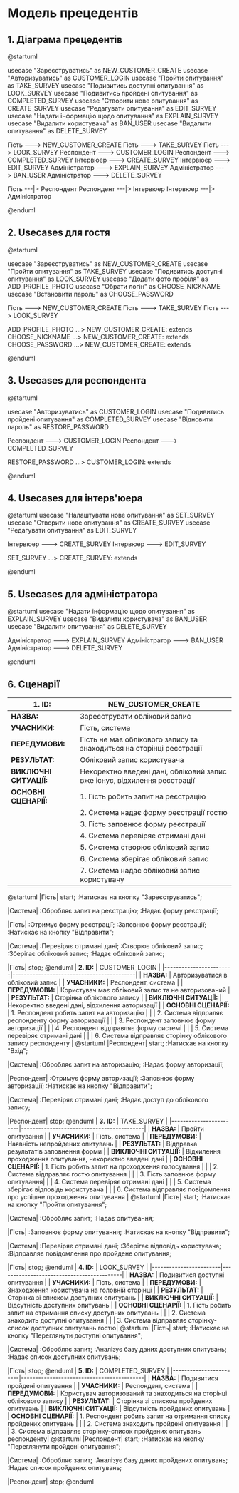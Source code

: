 # Модель прецедентів

## 1. Діаграма прецедентів
@startuml

usecase "Зареєструватись" as NEW_CUSTOMER_CREATE
usecase "Авторизуватись" as CUSTOMER_LOGIN
usecase "Пройти опитування" as TAKE_SURVEY
usecase "Подивитись доступні опитування" as LOOK_SURVEY
usecase "Подивитись пройдені опитування" as COMPLETED_SURVEY
usecase "Створити нове опитування" as CREATE_SURVEY
usecase "Редагувати опитування" as EDIT_SURVEY
usecase "Надати інформацію щодо опитування" as EXPLAIN_SURVEY
usecase "Видалити користувача" as BAN_USER
usecase "Видалити опитування" as DELETE_SURVEY


Гість ---> NEW_CUSTOMER_CREATE
Гість ---> TAKE_SURVEY
Гість ---> LOOK_SURVEY
Респондент ---> CUSTOMER_LOGIN
Респондент ---> COMPLETED_SURVEY
Інтервюер ---> CREATE_SURVEY
Інтервюер ---> EDIT_SURVEY
Адміністратор ---> EXPLAIN_SURVEY
Адміністратор ---> BAN_USER
Адміністратор ---> DELETE_SURVEY


Гість ---|> Респондент
Респондент ---|> Інтервюер
Інтервюер ---|> Адміністратор


@enduml
## 2. Usecases для гостя
@startuml

usecase "Зареєструватись" as NEW_CUSTOMER_CREATE
usecase "Пройти опитування" as TAKE_SURVEY
usecase "Подивитись доступні опитування" as LOOK_SURVEY
usecase "Додати фото профіля" as ADD_PROFILE_PHOTO
usecase "Обрати логін" as CHOOSE_NICKNAME
usecase "Встановити пароль" as CHOOSE_PASSWORD

Гість ---> NEW_CUSTOMER_CREATE
Гість ---> TAKE_SURVEY
Гість ---> LOOK_SURVEY

ADD_PROFILE_PHOTO  ...> NEW_CUSTOMER_CREATE: extends
CHOOSE_NICKNAME ...> NEW_CUSTOMER_CREATE: extends
CHOOSE_PASSWORD ...> NEW_CUSTOMER_CREATE: extends

@enduml
## 3. Usecases для респондента
@startuml

usecase "Авторизуватись" as CUSTOMER_LOGIN
usecase "Подивитись пройдені опитування" as COMPLETED_SURVEY
usecase "Відновити пароль" as RESTORE_PASSWORD

Респондент ---> CUSTOMER_LOGIN
Респондент ---> COMPLETED_SURVEY

RESTORE_PASSWORD ...> CUSTOMER_LOGIN: extends

@enduml
## 4. Usecases для інтерв'юера
@startuml
usecase "Налаштувати нове опитування" as SET_SURVEY
usecase "Створити нове опитування" as CREATE_SURVEY
usecase "Редагувати опитування" as EDIT_SURVEY

Інтервюер ---> CREATE_SURVEY
Інтервюер ---> EDIT_SURVEY

SET_SURVEY ...> CREATE_SURVEY: extends

@enduml
## 5. Usecases для адміністратора
@startuml
usecase "Надати інформацію щодо опитування" as EXPLAIN_SURVEY
usecase "Видалити користувача" as BAN_USER
usecase "Видалити опитування" as DELETE_SURVEY

Адміністратор ---> EXPLAIN_SURVEY
Адміністратор ---> BAN_USER
Адміністратор ---> DELETE_SURVEY

@enduml
## 6. Сценарії
| **1. ID:**             | NEW_CUSTOMER_CREATE                       |
|------------------------|-------------------------------------------|
| **НАЗВА:**             | Зареєструвати обліковий запис             |
| **УЧАСНИКИ:**          | Гість, система                            |
| **ПЕРЕДУМОВИ:**        | Гість не має облікового запису та знаходиться на сторінці реєстрації           |
| **РЕЗУЛЬТАТ:**         | Обліковий запис користувача                           |
| **ВИКЛЮЧНІ СИТУАЦІЇ:** | Некоректно введені дані, обліковий запис вже існує, відхилення реєстрації                  |
| **ОСНОВНІ СЦЕНАРІЇ:**  | 1. Гість робить запит на реєстрацію       |
|                        | 2. Система надає форму реєстрації гостю      |
|                        | 3. Гість заповнює форму реєстрації |
|                        | 4. Система перевіряє отримані дані     |
|                        | 5. Система створює обліковий запис  |
|                        | 6. Система зберігає обліковий запис  |
|                        | 7. Система надає обліковий запис користувачу  |
@startuml
|Гість|
start;
:Натискає на кнопку "Зареєструватись";

|Система|
:Обробляє запит на реєстрацію;
:Надає форму реєстрації;

|Гість|
:Отримує форму реєстрації;
:Заповнює форму реєстрації;
:Натискає на кнопку "Відправити";

|Система|
:Перевіряє отримані дані;
:Створює обліковий запис;
:Зберігає обліковий запис;
:Надає обліковий запис;

|Гість|
stop;
@enduml
| **2. ID:**             | CUSTOMER_LOGIN                            |
|------------------------|-------------------------------------------|
| **НАЗВА:**             | Авторизуватися в обліковий запис             |
| **УЧАСНИКИ:**          | Респондент, система                           |
| **ПЕРЕДУМОВИ:**        | Користувач має обліковий запис та не авторизований          |
| **РЕЗУЛЬТАТ:**         | Сторінка облікового запису                           |
| **ВИКЛЮЧНІ СИТУАЦІЇ:** | Некоректно введені дані, відхилення авторизації               |
| **ОСНОВНІ СЦЕНАРІЇ:**  | 1. Респондент робить запит на авторизацію      |
|                        | 2. Система відпраляє респонденту форму авторизації    |
|                        | 3. Респондент заповнює форму авторизації |
|                        | 4. Респондент відправляє форму системі    |
|                        | 5. Система перевіряє отримані дані |
|                        | 6. Система відправляє сторінку облікового запису респонденту |
@startuml
|Респондент|
start;
:Натискає на кнопку "Вхід";

|Система|
:Обробляє запит на авторизацію;
:Надає форму авторизації;

|Респондент|
:Отримує форму авторизації;
:Заповнює форму авторизації;
:Натискає на кнопку "Відправити";

|Система|
:Перевіряє отримані дані;
:Надає доступ до облікового запису;

|Респондент|
stop;
@enduml
| **3. ID:**             | TAKE_SURVEY                               |
|------------------------|-------------------------------------------|
| **НАЗВА:**             | Пройти опитування            |
| **УЧАСНИКИ:**          | Гість, система                          |
| **ПЕРЕДУМОВИ:**        | Наявність непройдених опитувань         |
| **РЕЗУЛЬТАТ:**         | Відправка результатів заповнення форми                          |
| **ВИКЛЮЧНІ СИТУАЦІЇ:** | Відхилення проходження опитування, некоректно введені дані              |
| **ОСНОВНІ СЦЕНАРІЇ:**  | 1. Гість робить запит на проходження голосування     |
|                        | 2. Система відправляє гостю опитування    |
|                        | 3. Гість заповнює форму опитування|
|                        | 4. Система перевіряє отримані дані   |
|                        | 5. Система зберігає відповідь користувача |
|                        | 6. Система відправляє повідомлення про успішне проходження опитування |
@startuml
|Гість|
start;
:Натискає на кнопку "Пройти опитування";

|Система|
:Обробляє запит;
:Надає опитування;

|Гість|
:Заповнює форму опитування;
:Натискає на кнопку "Відправити";

|Система|
:Перевіряє отримані дані;
:Зберігає відповідь користувача;
:Відправляє повідомлення про пройдене опитування;

|Гість|
stop;
@enduml
| **4. ID:**             | LOOK_SURVEY                               |
|------------------------|-------------------------------------------|
| **НАЗВА:**             | Подивитися доступні опитування            |
| **УЧАСНИКИ:**          | Гість, система                          |
| **ПЕРЕДУМОВИ:**        | Знаходження користувача на головній сторінці        |
| **РЕЗУЛЬТАТ:**         | Сторінка зі списком доступних опитувань                        |
| **ВИКЛЮЧНІ СИТУАЦІЇ:** | Відсутність доступних опитувань             |
| **ОСНОВНІ СЦЕНАРІЇ:**  | 1. Гість робить запит на отримання списку доступних опитувань    |
|                        | 2. Система знаходить доступні опитування   |
|                        | 3. Система відправляє сторінку-список доступних опитувань гостю|
@startuml
|Гість|
start;
:Натискає на кнопку "Переглянути доступні опитування";

|Система|
:Обробляє запит;
:Аналізує базу даних доступних опитувань;
:Надає список доступних опитувань;

|Гість|
stop;
@enduml
| **5. ID:**             | COMPLETED_SURVEY                          |
|------------------------|-------------------------------------------|
| **НАЗВА:**             | Подивитися пройдені опитування           |
| **УЧАСНИКИ:**          | Респондент, система                          |
| **ПЕРЕДУМОВИ:**        | Користувач авторизований та знаходиться на сторінці облікового запису       |
| **РЕЗУЛЬТАТ:**         | Сторінка зі списком пройдених опитувань                 |
| **ВИКЛЮЧНІ СИТУАЦІЇ:** | Відсутність пройдених опитувань          |
| **ОСНОВНІ СЦЕНАРІЇ:**  | 1. Респондент робить запит на отримання списку пройдених опитувань   |
|                        | 2. Система знаходить пройдені опитування   |
|                        | 3. Система відправляє сторінку-список пройдених опитувань респонденту|
@startuml
|Респондент|
start;
:Натискає на кнопку "Переглянути пройдені опитування";

|Система|
:Обробляє запит;
:Аналізує базу даних пройдених опитувань;
:Надає список пройдених опитувань;

|Респондент|
stop;
@enduml